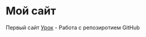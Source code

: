 # Мой сайт 
  Первый сайт
[Урок](https://github.com/voggov/voggov.github.io/tree/master/Lesson "урок") - Работа с репозиротием GitHub
